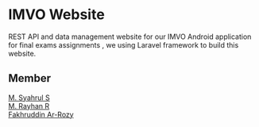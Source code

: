 # IMVO Website
REST API and data management website for our IMVO Android application for final exams assignments , we using Laravel framework to build this website.

## Member
[M. Syahrul S](https://github.com/80cassava)\
[M. Rayhan R](https://github.com/rayhanrizz)\
[Fakhruddin Ar-Rozy](https://github.com/rozi020)
